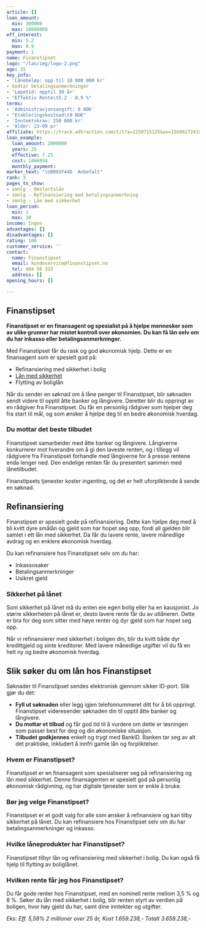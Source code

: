 ```yaml
---
article: []
loan_amount:
  min: 300000
  max: 10000000
eff_interest:
  min: 5.2
  max: 8.9
payment: 1
name: Finanstipset
logo: "/lan/img/logo-2.png"
age: 25
key_info:
- 'Lånebeløp: opp til 10 000 000 kr'
- Godtar betalingsanmerkninger
- 'Løpetid: opptil 30 år'
- "Effektiv Rente\t5.2 - 8.9 %"
terms:
- 'Administrasjonsavgift: 0 NOK'
- "Etableringskostnad\t0 NOK"
- 'Inntektskrav: 250 000 kr'
- 'Alder: 23-99 pr'
affiliate: https://track.adtraction.com/t/t?a=1259715125&as=1560627241&t=2&tk=1&url=https://www.finanstipset.no/lan-med-sikkerhet/
loan_example:
  loan_amount: 2000000
  years: 25
  effective: 7.25
  cost: 2466934
  monthly_payment: 
marker_text: "\U0001F44D  Anbefalt"
rank: 3
pages_to_show:
- smnlg - Omstartslån
- smnlg - Refinansiering med betalingsanmerkning
- smnlg - Lån med sikkerhet
loan_period:
  min: 1
  max: 30
income: Ingen
advantages: []
disadvantages: []
rating: 100
customer_service: ''
contact:
  name: Finanstipset
  email: kundeservice@finanstipset.no
  tel: 404 56 333
  address: []
opening_hours: []

---
```

## Finanstipset

**Finanstipset er en finansagent og spesialist på å hjelpe mennesker som av ulike grunner har mistet kontroll over økonomien. Du kan få lån selv om du har inkasso eller betalingsanmerkninger.**

Med Finanstipset får du rask og god økonomisk hjelp. Dette er en finansagent som er spesielt god på:

* Refinansiering med sikkerhet i bolig
* [Lån med sikkerhet](https://www.dagbladet.no/lan/lan-med-sikkerhet)
* Flytting av boliglån

Når du sender en søknad om å låne penger til Finanstipset, blir søknaden sendt videre til opptil åtte banker og långivere. Deretter blir du oppringt av en rådgiver fra Finanstipset. Du får en personlig rådgiver som hjelper deg fra start til mål, og som ønsker å hjelpe deg til en bedre økonomisk hverdag.

### Du mottar det beste tilbudet

Finanstipset samarbeider med åtte banker og långivere. Långiverne konkurrerer mot hverandre om å gi den laveste renten, og i tillegg vil rådgivere fra Finanstipset forhandle med långiverne for å presse rentene enda lenger ned. Den endelige renten får du presentert sammen med lånetilbudet.

Finanstipsets tjenester koster ingenting, og det er helt uforpliktende å sende en søknad.

## Refinansiering

Finanstipset er spesielt gode på refinansiering. Dette kan hjelpe deg med å bli kvitt dyre smålån og gjeld som har hopet seg opp, fordi all gjelden blir samlet i ett lån med sikkerhet. Da får du lavere rente, lavere månedlige avdrag og en enklere økonomisk hverdag.

Du kan refinansiere hos Finanstipset selv om du har:

* Inkassosaker
* Betalingsanmerkninger
* Usikret gjeld

### Sikkerhet på lånet

Som sikkerhet på lånet må du enten eie egen bolig eller ha en kausjonist. Jo større sikkerheten på lånet er, desto lavere rente får du av utlåneren. Dette er bra for deg som sitter med høye renter og dyr gjeld som har hopet seg opp.

Når vi refinansierer med sikkerhet i boligen din, blir du kvitt både dyr kredittgjeld og sinte kreditorer. Med lavere månedlige utgifter vil du få en helt ny og bedre økonomisk hverdag.

## Slik søker du om lån hos Finanstipset

Søknader til Finanstipset sendes elektronisk gjennom sikker ID-port. Slik gjør du det:

* **Fyll ut søknaden** eller legg igjen telefonnummeret ditt for å bli oppringt. Finanstipset videresender søknaden din til opptil åtte banker og långivere.
* **Du mottar et tilbud** og får god tid til å vurdere om dette er løsningen som passer best for deg og din økonomiske situasjon.
* **Tilbudet godkjennes** enkelt og trygt med BankID. Banken tar seg av alt det praktiske, inkludert å innfri gamle lån og forpliktelser.

### Hvem er Finanstipset?

Finanstipset er en finansagent som spesialiserer seg på refinansiering og lån med sikkerhet. Denne finansagenten er spesielt god på personlig økonomisk rådgivning, og har digitale tjenester som er enkle å bruke.

### Bør jeg velge Finanstipset?

Finanstipset er et godt valg for alle som ønsker å refinansiere og kan tilby sikkerhet på lånet. Du kan refinansiere hos Finanstipset selv om du har betalingsanmerkninger og inkasso.

### Hvilke låneprodukter har Finanstipset?

Finanstipset tilbyr lån og refinansiering med sikkerhet i bolig. Du kan også få hjelp til flytting av boliglånet.

### Hvilken rente får jeg hos Finanstipset?

Du får gode renter hos Finanstipset, med en nominell rente mellom 3,5 % og 8 %. Søker du lån med sikkerhet i bolig, blir renten styrt av verdien på boligen, hvor høy gjeld du har, samt dine inntekter og utgifter.

_Eks: Eff. 5,58% 2 millioner over 25 år, Kost 1.659.238,- Totalt 3.659.238,-_